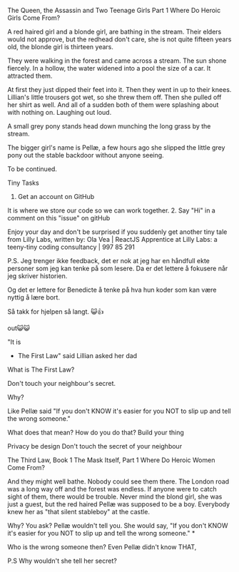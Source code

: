 The Queen, the Assassin and Two Teenage Girls Part 1
Where Do Heroic Girls Come From?

A red haired girl and a blonde girl, are bathing in the stream. Their elders would not approve, but the redhead don't care, she is not quite fifteen years old, the blonde girl is thirteen years.

They were walking in the forest and came across a stream. The sun shone fiercely. In a hollow, the water widened into a pool the size of a car. It attracted them.

At first they just dipped their feet into it. Then they went in up to their knees. Lillian's little trousers got wet, so she threw them off. Then she pulled off her shirt as well. And all of a sudden both of them were splashing about with nothing on. Laughing out loud.

A small grey pony stands head down munching the long grass by the stream.

The bigger girl's name is Pellæ, a few hours ago she slipped the little grey pony out the stable backdoor without anyone seeing.

To be continued.


Tiny Tasks
1. Get an account on GitHub

It is where we store our code so we can work together.
2. Say "Hi" in a comment on this "issue" on gitHub

Enjoy your day and don't be surprised if you suddenly get another tiny tale from Lilly Labs, written by:
Ola Vea | ReactJS Apprentice at Lilly Labs: a teeny-tiny coding consultancy | 997 85 291

P.S.
Jeg trenger ikke feedback, det er nok at jeg har en håndfull ekte personer som jeg kan tenke på som lesere. Da er det lettere å fokusere når jeg skriver historien.

Og det er lettere for Benedicte å tenke på hva hun koder som kan være nyttig å lære bort.

Så takk for hjelpen så langt. 😺👍





out😺😺


"It is
* The First Law" said Lillian asked her dad

What is The First Law?

Don't touch your neighbour's secret.

Why?

Like Pellæ said
"If you don't KNOW it's easier for you NOT to slip up and tell the wrong someone."

What does that mean?
How do you do that?
Build your thing

Privacy be design
Don't touch the secret of your neighbour

The Third Law, Book 1 The Mask Itself, Part 1 Where Do Heroic Women Come From?





And they might well bathe. Nobody could see them there. The London road was a long way off and the forest was endless. If anyone were to catch sight of them, there would be trouble. Never mind the blond girl, she was just a guest, but the red haired Pellæ was supposed to be a boy. Everybody knew her as "that silent stableboy" at the castle.

Why? You ask? Pellæ wouldn't tell you. She would say, "If you don't KNOW it's easier for you NOT to slip up and tell the wrong someone." *

Who is the wrong someone then? Even Pellæ didn't know THAT,

P.S
Why wouldn't she tell her secret?
